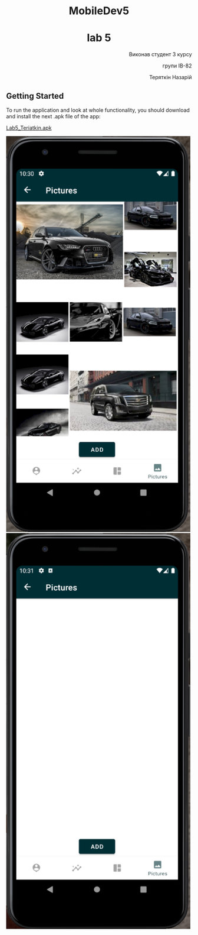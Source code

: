 <h1 align="center">MobileDev5</h1>
<h1 align="center">lab 5</h1>
<p align="right">Виконав студент 3 курсу</p>
<p align="right">групи ІВ-82</p>
<p align="right">Теряткін Назарій</p>
<h2 align="left">Getting Started</h2>
To run the application and look at whole functionality, you should download and install the next .apk file of the app:

[Lab5_Teriatkin.apk](https://github.com/Teriatkin/MobileDev5/blob/main/Lab5_Teriatkin.apk)

<img src="https://github.com/Teriatkin/MobDev/blob/main/screenshots/5_1.PNG" width="500"><img src="https://github.com/Teriatkin/MobDev/blob/main/screenshots/5_2.PNG" width="500">
